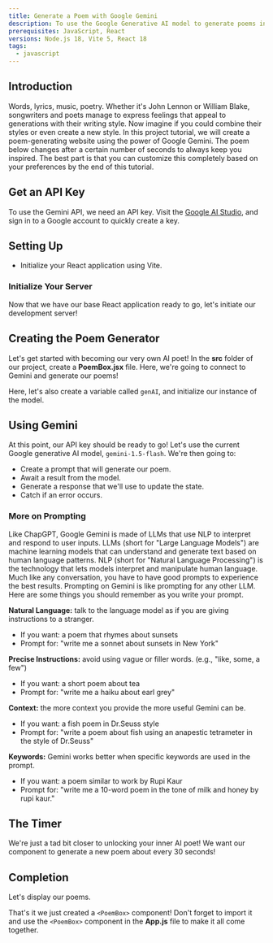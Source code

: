 ```yaml
---
title: Generate a Poem with Google Gemini
description: To use the Google Generative AI model to generate poems in different styles.
prerequisites: JavaScript, React
versions: Node.js 18, Vite 5, React 18
tags:
  - javascript
---
```


## Introduction

Words, lyrics, music, poetry. Whether it's John Lennon or William Blake, songwriters and poets manage to express feelings that appeal to generations with their writing style. Now imagine if you could combine their styles or even create a new style. In this project tutorial, we will create a poem-generating website using the power of Google Gemini. The poem below changes after a certain number of seconds to always keep you inspired. The best part is that you can customize this completely based on your preferences by the end of this tutorial.

<RoundedImage
  link="https://raw.githubusercontent.com/codedex-io/projects/main/projects/generate-a-poem-with-google-gemini/poem_ai_screen_result.png"
  description="generator demo"
/>
## Get an API Key 

To use the Gemini API, we need an API key. Visit the [Google AI Studio](https://aistudio.google.com/app/apikey), and sign in to a Google account to quickly create a key. 

## Setting Up 

- Initialize your React application using Vite. 

### Initialize Your Server

Now that we have our base React application ready to go, let's initiate our development server!

## Creating the Poem Generator

Let's get started with becoming our very own AI poet! In the **src** folder of our project, create a **PoemBox.jsx** file. Here, we're going to connect to Gemini and generate our poems!

Here, let's also create a variable called `genAI`, and initialize our instance of the model.

## Using Gemini

At this point, our API key should be ready to go! Let's use the current Google generative AI model, `gemini-1.5-flash`. We're then going to:

- Create a prompt that will generate our poem.
- Await a result from the model.
- Generate a response that we'll use to update the state.
- Catch if an error occurs.

### More on Prompting

Like ChapGPT, Google Gemini is made of LLMs that use NLP to interpret and respond to user inputs. LLMs (short for "Large Language Models") are machine learning models that can understand and generate text based on human language patterns. NLP (short for "Natural Language Processing") is the technology that lets models interpret and manipulate human language. Much like any conversation, you have to have good prompts to experience the best results.
Prompting on Gemini is like prompting for any other LLM. Here are some things you should remember as you write your prompt.

 **Natural Language:** talk to the language model as if you are giving instructions to a stranger.

- If you want: a poem that rhymes about sunsets
- Prompt for: "write me a sonnet about sunsets in New York"

**Precise Instructions:** avoid using vague or filler words. (e.g., "like, some, a few")

- If you want: a short poem about tea
- Prompt for: "write me a haiku about earl grey"

 **Context:** the more context you provide the more useful Gemini can be.

- If you want: a fish poem in Dr.Seuss style
- Prompt for: "write a poem about fish using an anapestic tetrameter in the style of Dr.Seuss"

 **Keywords:** Gemini works better when specific keywords are used in the prompt.

- If you want: a poem similar to work by Rupi Kaur
- Prompt for: "write me a 10-word poem in the tone of milk and honey by rupi kaur."

## The Timer

We're just a tad bit closer to unlocking your inner AI poet! We want our component to generate a new poem about every 30 seconds!

## Completion

Let's display our poems.

That's it we just created a `<PoemBox>` component! Don't forget to import it and use the `<PoemBox>` component in the **App.js** file to make it all come together.
